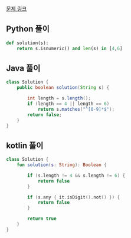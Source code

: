[문제 링크](https://programmers.co.kr/learn/courses/30/lessons/12918)


## Python 풀이
```python
def solution(s):    
    return s.isnumeric() and len(s) in [4,6]
```

## Java 풀이
```java
class Solution {
    public boolean solution(String s) {

        int length = s.length();
        if (length == 4 || length == 6)
            return s.matches("^[0-9]*$");
        return false;
    }
}
```

## kotlin 풀이
```kotlin
class Solution {
    fun solution(s: String): Boolean {

        if (s.length != 4 && s.length != 6) {
            return false
        }

        if (s.any { it.isDigit().not() }) {
            return false
        }

        return true
    }
}
```
